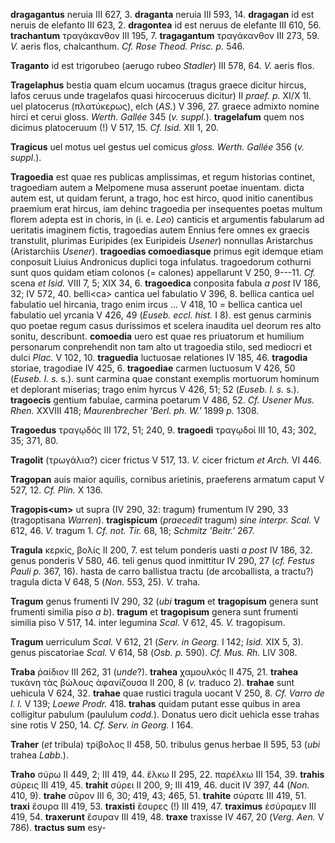 **dragagantus** neruia III 627, 3. **draganta** neruia III 593, 14.
**dragagan** id est neruis de elefanto III 623, 2. **dragontea** id est
neruus de elefante III 610, 56. **trachantum** τραγάκανθον III 195, 7.
**tragagantum** τραγάκανθον III 273, 59. *V.* aeris flos, chalcanthum.
*Cf. Rose Theod. Prisc. p.* 546.

**Traganto** id est trigorubeo (aerugo rubeo *Stadler*) III 578, 64.
*V.* aeris flos.

**Tragelaphus** bestia quam elcum uocamus (tragus graece dicitur hircus,
lafos ceruus unde tragelafos quasi hircoceruus dicitur) II *praef. p.*
XI/X 1I. uel platocerus (πλατύκερως), elch (*AS.*) V 396, 27. graece
admixto nomine hirci et cerui gloss. *Werth. Gallée* 345 (*v.*
*suppl.*). **tragelafum** quem nos dicimus platoceruum (!) V 517, 15.
*Cf. Isid.* XII 1, 20.

**Tragicus** uel motus uel gestus uel comicus *gloss. Werth. Gallée*
356 (*v. suppl.*).

**Tragoedia** est quae res publicas amplissimas, et regum historias
continet, tragoediam autem a Melpomene musa asserunt poetae inuentam.
dicta autem est, ut quidam ferunt, a trago, hoc est hirco, quod initio
canentibus praemium erat hircus, iam dehinc tragoedia per insequentes
poetas multum florem adepta est in choris, in (i. e. *Leo*) canticis et
argumentis fabularum ad ueritatis imaginem fictis, tragoedias autem
Ennius fere omnes ex graecis transtulit, plurimas Euripides (ex
Euripideis *Usener*) nonnullas Aristarchus (Aristarchiis *Usener*).
**tragoedias comoediasque** primus egit idemque etiam conposuit Liuius
Andronicus duplici toga infulatus. tragoedorum cothurni sunt quos quidam
etiam colonos (= calones) appellarunt V 250, 9---11. *Cf.* scena *et
Isid.* VIII 7, 5; XIX 34, 6. **tragoedica** conposita fabula *a post* IV
186, 32; IV 572, 40. belli\<ca\> cantica uel fabulatio V 396, 8. bellica
cantica uel fabulatio uel hircania, trago enim ircus ... V 418, 10 =
bellica cantica uel fabulatio uel yrcania V 426, 49 (*Euseb. eccl.
hist.* I 8). est genus carminis quo poetae regum casus durissimos et
scelera inaudita uel deorum res alto sonitu, describunt. **comoedia**
uero est quae res priuatorum et humilium personarum conprehendit non tam
alto ut tragoedia stilo, sed mediocri et dulci *Plac.* V 102, 10.
**traguedia** luctuosae relationes IV 185, 46. **tragodia** storiae,
tragodiae IV 425, 6. **tragoediae** carmen luctuosum V 426, 50 (*Euseb.
l. s.* s.). sunt carmina quae constant exemplis mortuorum hominum et
deplorant miserias; trago enim hyrcus V 426, 51; 52 (*Euseb. l. s.* s.).
**tragoecis** gentium fabulae, carmina poetarum V 486, 52. *Cf. Usener
Mus. Rhen.* XXVIII 418; *Maurenbrecher 'Berl. ph. W.'* 1899 *p.* 1308.

**Tragoedus** τραγῳδός III 172, 51; 240, 9. **tragoedi** τραγῳδοί III
10, 43; 302, 35; 371, 80.

**Tragolit** (τρωγάλια?) cicer frictus V 517, 13. *V.* cicer frictum *et
Arch.* VI 446.

**Tragopan** auis maior aquilis, cornibus arietinis, praeferens armatum
caput V 527, 12. *Cf. Plin.* X 136.

**Tragopis\<um\>** ut supra (IV 290, 32: tragum) frumentum IV 290, 33
(tragoptisana *Warren*). **tragispicum** (*praece­dit* tragum) *sine
interpr. Scal.* V 612, 46. *V.* tragum 1. *Cf. not. Tir.* 68, 18;
*Schmitz 'Beitr.'* 267.

**Tragula** κερκίς, βολίς II 200, 7. est telum ponderis uasti *a post*
IV 186, 32. genus ponderis V 580, 46. teli genus quod inmittitur IV 290,
27 (*cf. Festus Pauli p.* 367, 16). hasta de carro ballistua tractu (de
arcoballista, a tractu?) tragula dicta V 648, 5 (*Non.* 553, 25). *V.*
traha.

**Tragum** genus frumenti IV 290, 32 (*ubi* **tragum** et **tragopisum**
genera sunt frumenti similia piso *a b*). **tragum** et **tragopisum**
genera sunt frumenti similia piso V 517, 14. inter legumina *Scal.* V
612, 45. *V.* tragopisum.

**Tragum** uerriculum *Scal.* V 612, 21 (*Serv. in Georg.* I 142;
*Isid.* XIX 5, 3). genus piscatoriae *Scal.* V 614, 58 (*Osb. p.* 590).
*Cf. Mus. Rh.* LIV 308.

**Traba** ῥαίδιον III 262, 31 (*unde*?). **trahea** χαμουλκός II 475,
21. **trahea** τυκάνη τὰς βώλους ἀφανίζουσα II 200, 8 (*v.* traduco 2).
**trahae** sunt uehicula V 624, 32. **trahae** quae rustici tragula
uocant V 250, 8. *Cf. Varro de l. l.* V 139; *Loewe Prodr.* 418.
**trahas** quidam putant esse quibus in area colligitur pabulum
(paululum *codd.*). Donatus uero dicit uehicla esse trahas sine rotis V
250, 14. *Cf. Serv. in Georg.* I 164.

**Traher** (*et* tribula) τρίβολος II 458, 50. tribulus genus herbae II
595, 53 (*ubi* trahea *Labb.*).

**Traho** σύρω II 449, 2; III 419, 44. ἕλκω II 295, 22. παρέλκω III 154,
39. **trahis** σύρεις III 419, 45. **trahit** σύρει II 200, 9; III 419,
46. ducit IV 397, 44 (*Non.* 410, 9). **trahe** σῦρον III 6, 30; 419,
43; 465, 51. **trahite** σύρατε III 419, 51. **traxi** ἔσυρα III 419,
53. **tra­xisti** ἔσυρες (!) III 419, 47. **traximus** ἐσύραμεν III 419,
54. **traxerunt** ἔσυραν III 419, 48. **traxe** traxisse IV 467, 20
(*Verg. Aen.* V 786). **tractus sum** esy-
